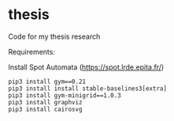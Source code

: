 # thesis
Code for my thesis research

Requirements:

Install Spot Automata (https://spot.lrde.epita.fr/)

```
pip3 install gym==0.21
pip3 install install stable-baselines3[extra]
pip3 install gym-minigrid==1.0.3
pip3 install graphviz
pip3 install cairosvg
```
